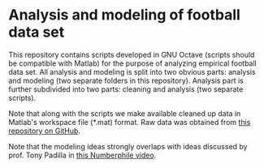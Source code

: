 # Analysis and modeling of football data set

This repository contains scripts developed in GNU Octave (scripts should be
compatible with Matlab) for the purpose of analyzing empirical football data
set. All analysis and modeling is split into two obvious parts: analysis and
modeling (two separate folders in this repository). Analysis part is further
subdivided into two parts: cleaning and analysis (two separate scripts).

Note that along with the scripts we make available cleaned up data in Matlab's
workspace file (\*.mat) format. Raw data was obtained from
[this repository on GitHub](https://github.com/jalapic/engsoccerdata).

Note that the modeling ideas strongly overlaps with ideas discussed by prof.
Tony Padilla in
[this Numberphile video](https://www.youtube.com/watch?v=Vv9wpQIGZDw).
